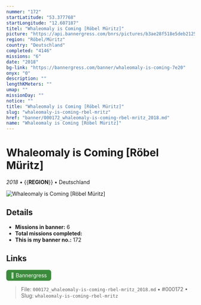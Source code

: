 ```yaml
---
nummer: "172"
startLatitude: "53.377768"
startLongitude: "12.607187"
titel: "Whaleomaly is Coming [Röbel Müritz]"
picture: "https://api.bannergress.com/bnrs/pictures/b3ae28f518e5deb2125e3bef14c3b7dd"
region: "Röbel/Müritz"
country: "Deutschland"
completed: "4146"
missions: "6"
date: "2018"
bg-link: "https://bannergress.com/banner/whaleomaly-is-coming-7e20"
onyx: "0"
description: ""
lengthKMeters: ""
umap: ""
missionDay: ""
notice: ""
title: "Whaleomaly is Coming [Röbel Müritz]"
slug: "whaleomaly-is-coming-rbel-mritz"
href: "banner/000172_whaleomaly-is-coming-rbel-mritz_2018.md"
name: "Whaleomaly is Coming [Röbel Müritz]"
---
```

# Whaleomaly is Coming [Röbel Müritz]

*2018* • {{__REGION__}} • Deutschland

![Whaleomaly is Coming [Röbel Müritz]](https://api.bannergress.com/bnrs/pictures/b3ae28f518e5deb2125e3bef14c3b7dd)



## Details

- **Missions in banner:** 6
- **Total missions completed:** 
- **This is my banner no.:** 172





## Links
<a href="https://bannergress.com/banner/whaleomaly-is-coming-7e20" target="_blank" style="display:inline-block;margin-right:8px;padding:6px 12px;background:#3c8b3c;color:#fff;text-decoration:none;border-radius:6px;">🔗 Bannergress</a>



> File: `000172_whaleomaly-is-coming-rbel-mritz_2018.md` • #000172 • Slug: `whaleomaly-is-coming-rbel-mritz`
